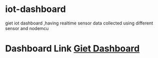 # iot-dashboard
giet iot dashboard ,having realtime sensor data collected using different sensor and nodemcu
# Dashboard Link [Giet Dashboard](https://sibap865.github.io/iot-dashboard/)
